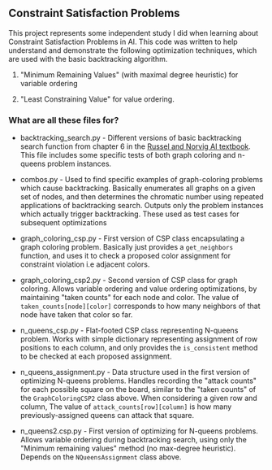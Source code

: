 ## Constraint Satisfaction Problems ##

This project represents some independent study I did when learning about Constraint Satisfaction Problems in AI. This code was written to help understand and demonstrate the following optimization techniques, which are used with the basic backtracking algorithm.
 
 1. "Minimum Remaining Values" (with maximal degree heuristic) for variable ordering
 
 2. "Least Constraining Value" for value ordering.

### What are all these files for? ###

* backtracking_search.py - Different versions of basic backtracking search function from chapter 6 in the [Russel and Norvig AI textbook](https://www.pearson.com/en-us/subject-catalog/p/artificial-intelligence-a-modern-approach/P200000003500/9780134610993?utm_source=google&utm_medium=cpc&utm_campaign=pla_pearson_print_manual&gclid=Cj0KCQjwsp6pBhCfARIsAD3GZubqgdCug6aPolYBkH4x9w9QD0Ym_99kyA7rkc6hV3HoJgaXNb9Rjd8aAk65EALw_wcB&gclsrc=aw.ds "Artificial Intelligence textbook: Artificial Intelligence A Modern Approach (Fourth Edition)"). This file includes some specific tests of both graph coloring and n-queens problem instances. 

* combos.py - Used to find specific examples of graph-coloring problems which cause backtracking.  Basically enumerates all graphs on a given set of nodes, and then determines the chromatic number using repeated applications of backtracking search. Outputs only the problem instances which actually trigger backtracking. These used as test cases for subsequent optimizations

* graph_coloring_csp.py - First version of CSP class encapsulating a graph coloring problem.  Basically just provides a `get_neighbors` function, and uses it to check a proposed color assignment for constraint violation i.e adjacent colors.

* graph_coloring_csp2.py - Second version of CSP class for graph coloring.  Allows variable ordering and value ordering optimizations, by maintaining "taken counts" for each node and color. The value of  `taken_counts[node][color]` corresponds to how many neighbors of that node have taken that color so far.


* n_queens_csp.py - Flat-footed CSP class representing N-queens problem.  Works with simple dictionary representing assignment of row positions to each column, and only provides the `is_consistent` method to be checked at each proposed assignment.


* n_queens_assignment.py - Data structure used in the first version of optimizing N-queens problems. Handles recording the "attack counts" for each possible square on the board, similar to the "taken counts" of the `GraphColoringCSP2` class above. When considering a given row and column, The value of `attack_counts[row][column]` is how many previously-assigned queens can attack that square.

* n_queens2.csp.py - First version of optimizing for N-queens problems. Allows variable ordering during backtracking search, using only the "Minimum remaining values" method (no max-degree heuristic). Depends on the `NQueensAssignment` class above.